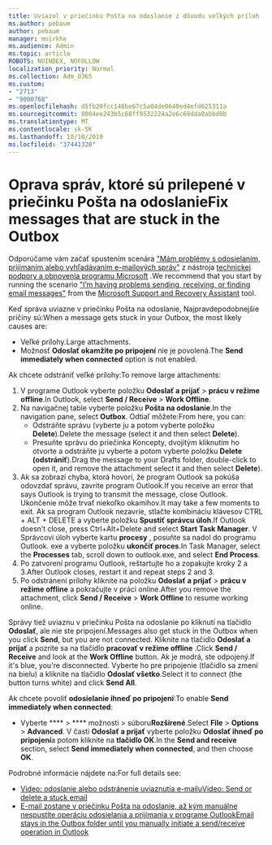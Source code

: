 ```yaml
---
title: Uviazol v priečinku Pošta na odoslanie z dôvodu veľkých príloh
ms.author: pebaum
author: pebaum
manager: mnirkhe
ms.audience: Admin
ms.topic: article
ROBOTS: NOINDEX, NOFOLLOW
localization_priority: Normal
ms.collection: Adm_O365
ms.custom:
- "2713"
- "9000768"
ms.openlocfilehash: d5fb20fcc146be67c5a04de0640ed4efd625311a
ms.sourcegitcommit: 8004ee243b5c68ff9532224a2e6c69dda0abbd0b
ms.translationtype: MT
ms.contentlocale: sk-SK
ms.lasthandoff: 10/10/2019
ms.locfileid: "37441320"
---
```

# <a name="fix-messages-that-are-stuck-in-the-outbox"></a><span data-ttu-id="d89e7-102">Oprava správ, ktoré sú prilepené v priečinku Pošta na odoslanie</span><span class="sxs-lookup"><span data-stu-id="d89e7-102">Fix messages that are stuck in the Outbox</span></span>

<span data-ttu-id="d89e7-103">Odporúčame vám začať spustením scenára ["Mám problémy s odosielaním, prijímaním alebo vyhľadávaním e-mailových správ"](https://aka.ms/SaRA-OutlookSendReceive) z nástroja [technickej podpory a obnovenia programu Microsoft](https://diagnostics.office.com/#/) .</span><span class="sxs-lookup"><span data-stu-id="d89e7-103">We recommend that you start by running the scenario ["I’m having problems sending, receiving, or finding email messages"](https://aka.ms/SaRA-OutlookSendReceive) from the [Microsoft Support and Recovery Assistant](https://diagnostics.office.com/#/) tool.</span></span>

<span data-ttu-id="d89e7-104">Keď správa uviazne v priečinku Pošta na odoslanie, Najpravdepodobnejšie príčiny sú:</span><span class="sxs-lookup"><span data-stu-id="d89e7-104">When a message gets stuck in your Outbox, the most likely causes are:</span></span>
- <span data-ttu-id="d89e7-105">Veľké prílohy.</span><span class="sxs-lookup"><span data-stu-id="d89e7-105">Large attachments.</span></span>
- <span data-ttu-id="d89e7-106">Možnosť **Odoslať okamžite po pripojení** nie je povolená.</span><span class="sxs-lookup"><span data-stu-id="d89e7-106">The **Send immediately when connected** option is not enabled.</span></span>

<span data-ttu-id="d89e7-107">Ak chcete odstrániť veľké prílohy:</span><span class="sxs-lookup"><span data-stu-id="d89e7-107">To remove large attachments:</span></span> 

1. <span data-ttu-id="d89e7-108">V programe Outlook vyberte položku **Odoslať a prijať** > **prácu v režime offline**.</span><span class="sxs-lookup"><span data-stu-id="d89e7-108">In Outlook, select **Send / Receive** > **Work Offline**.</span></span> 
2. <span data-ttu-id="d89e7-109">Na navigačnej table vyberte položku **Pošta na odoslanie**.</span><span class="sxs-lookup"><span data-stu-id="d89e7-109">In the navigation pane, select **Outbox**.</span></span> <span data-ttu-id="d89e7-110">Odtiaľ môžete:</span><span class="sxs-lookup"><span data-stu-id="d89e7-110">From here, you can:</span></span> 
    - <span data-ttu-id="d89e7-111">Odstráňte správu (vyberte ju a potom vyberte položku **Delete**).</span><span class="sxs-lookup"><span data-stu-id="d89e7-111">Delete the message (select it and then select **Delete**).</span></span>
    - <span data-ttu-id="d89e7-112">Presuňte správu do priečinka Koncepty, dvojitým kliknutím ho otvorte a odstráňte ju vyberte a potom vyberte položku **Delete (odstrániť**).</span><span class="sxs-lookup"><span data-stu-id="d89e7-112">Drag the message to your Drafts folder, double-click to open it, and remove the attachment select it and then select **Delete**).</span></span>
3. <span data-ttu-id="d89e7-113">Ak sa zobrazí chyba, ktorá hovorí, že program Outlook sa pokúša odovzdať správu, zavrite program Outlook.</span><span class="sxs-lookup"><span data-stu-id="d89e7-113">If you receive an error that says Outlook is trying to transmit the message, close Outlook.</span></span> <span data-ttu-id="d89e7-114">Ukončenie môže trvať niekoľko okamihov.</span><span class="sxs-lookup"><span data-stu-id="d89e7-114">It may take a few moments to exit.</span></span> <span data-ttu-id="d89e7-115">Ak sa program Outlook nezavrie, stlačte kombináciu klávesov CTRL + ALT + DELETE a vyberte položku **Spustiť správcu úloh**.</span><span class="sxs-lookup"><span data-stu-id="d89e7-115">If Outlook doesn’t close, press Ctrl+Alt+Delete and select **Start Task Manager**.</span></span> <span data-ttu-id="d89e7-116">V Správcovi úloh vyberte kartu **procesy** , posuňte sa nadol do programu Outlook. exe a vyberte položku **ukončiť proces**.</span><span class="sxs-lookup"><span data-stu-id="d89e7-116">In Task Manager, select the **Processes** tab, scroll down to outlook.exe, and select **End Process**.</span></span>
4. <span data-ttu-id="d89e7-117">Po zatvorení programu Outlook, reštartujte ho a zopakujte kroky 2 a 3.</span><span class="sxs-lookup"><span data-stu-id="d89e7-117">After Outlook closes, restart it and repeat steps 2 and 3.</span></span> 
5. <span data-ttu-id="d89e7-118">Po odstránení prílohy kliknite na položku **Odoslať a prijať** > **prácu v režime offline** a pokračujte v práci online.</span><span class="sxs-lookup"><span data-stu-id="d89e7-118">After you remove the attachment, click **Send / Receive** > **Work Offline** to resume working online.</span></span> 

<span data-ttu-id="d89e7-119">Správy tiež uviaznu v priečinku Pošta na odoslanie po kliknutí na tlačidlo **Odoslať**, ale nie ste pripojení.</span><span class="sxs-lookup"><span data-stu-id="d89e7-119">Messages also get stuck in the Outbox when you click **Send**, but you are not connected.</span></span> <span data-ttu-id="d89e7-120">Kliknite na tlačidlo **Odoslať a prijať** a pozrite sa na tlačidlo **pracovať v režime offline** .</span><span class="sxs-lookup"><span data-stu-id="d89e7-120">Click **Send / Receive** and look at the **Work Offline** button.</span></span> <span data-ttu-id="d89e7-121">Ak je modrá, ste odpojený.</span><span class="sxs-lookup"><span data-stu-id="d89e7-121">If it's blue, you're disconnected.</span></span> <span data-ttu-id="d89e7-122">Vyberte ho pre pripojenie (tlačidlo sa zmení na bielu) a kliknite na tlačidlo **Odoslať všetko**.</span><span class="sxs-lookup"><span data-stu-id="d89e7-122">Select it to connect (the button turns white) and click **Send All**.</span></span>
 
<span data-ttu-id="d89e7-123">Ak chcete povoliť **odosielanie ihneď po pripojení**:</span><span class="sxs-lookup"><span data-stu-id="d89e7-123">To enable **Send immediately when connected**:</span></span>
 
- <span data-ttu-id="d89e7-124">Vyberte \*\*\*\* > \*\*\*\* možnosti >  súboru**Rozšírené**.</span><span class="sxs-lookup"><span data-stu-id="d89e7-124">Select **File** > **Options** >  **Advanced**.</span></span>
<span data-ttu-id="d89e7-125">V časti **Odoslať a prijať** vyberte položku **Odoslať ihneď po pripojení**a potom kliknite na **tlačidlo OK**.</span><span class="sxs-lookup"><span data-stu-id="d89e7-125">In the **Send and receive** section, select **Send immediately when connected**, and then choose **OK**.</span></span>
 
<span data-ttu-id="d89e7-126">Podrobné informácie nájdete na:</span><span class="sxs-lookup"><span data-stu-id="d89e7-126">For full details see:</span></span>
- [<span data-ttu-id="d89e7-127">Video: odoslanie alebo odstránenie uviaznutia e-mailu</span><span class="sxs-lookup"><span data-stu-id="d89e7-127">Video: Send or delete a stuck email</span></span>](https://support.office.com/article/Video-Send-or-delete-an-email-stuck-in-your-outbox-26d5d34a-4e5f-444a-a9e8-44db04a94dec) 
- [<span data-ttu-id="d89e7-128">E-mail zostane v priečinku Pošta na odoslanie, až kým manuálne nespustíte operáciu odosielania a prijímania v programe Outlook</span><span class="sxs-lookup"><span data-stu-id="d89e7-128">Email stays in the Outbox folder until you manually initiate a send/receive operation in Outlook</span></span>](https://support.microsoft.com/help/2797572/email-stays-in-the-outbox-folder-until-you-manually-initiate-a-send-re)
